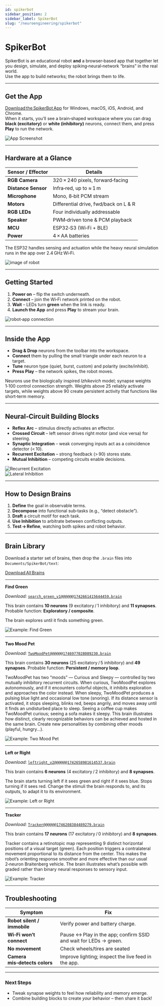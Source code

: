 ```yaml
---
id: spikerbot
sidebar_position: 2
sidebar_label: SpikerBot
slug: "/neuroengineering/spikerbot"
---
```


# SpikerBot

SpikerBot is an educational robot **and** a browser‑based app that together let you design, simulate, and deploy spiking‑neural‑network “brains” in the real world.  
Use the app to build networks; the robot brings them to life.

---

## Get the App

[Download the SpikerBot App](https://robot.backyardbrains.com) for Windows, macOS, iOS, Android, and Chrome.  
When it starts, you’ll see a brain‑shaped workspace where you can drag **black (excitatory)** or **white (inhibitory)** neurons, connect them, and press **Play** to run the network.

![App Screenshot](./img/screenshot1.png)

---

## Hardware at a Glance

| Sensor / Effector | Details |
|-------------------|---------|
| **RGB Camera**    | 320 × 240 pixels, forward‑facing |
| **Distance Sensor** | Infra‑red, up to ≈ 1 m |
| **Microphone**    | Mono, 8‑bit PCM stream |
| **Motors**        | Differential drive, fwd/back on L & R |
| **RGB LEDs**      | Four individually addressable |
| **Speaker**       | PWM‑driven tone & PCM playback |
| **MCU**           | ESP32‑S3 (Wi‑Fi + BLE) |
| **Power**         | 4 × AA batteries |

The ESP32 handles sensing and actuation while the heavy neural simulation runs in the app over 2.4 GHz Wi‑Fi.

![image of robot](./img/robot.png)

---

## Getting Started

1. **Power on** – flip the switch underneath.  
2. **Connect** – join the Wi‑Fi network printed on the robot.  
3. **Wait** – LEDs turn **green** when the link is ready.  
4. **Launch the App** and press **Play** to stream your brain.

![robot‑app connection](./img/wifi.png)

---

## Inside the App

* **Drag & Drop** neurons from the toolbar into the workspace.  
* **Connect** them by pulling the small triangle under each neuron to a target.  
* **Tune** neuron type (quiet, burst, custom) and polarity (excite/inhibit).  
* **Press Play** – the network spikes, the robot moves.

Neurons use the biologically inspired *Izhikevich* model; synapse weights 1‑100 control connection strength. Weights above 25 reliably activate targets, while weights above 90 create persistent activity that functions like short‑term memory.

---

## Neural‑Circuit Building Blocks

* **Reflex Arc** – stimulus directly activates an effector.  
* **Crossed Circuit** – left sensor drives right motor (and vice versa) for steering.  
* **Synaptic Integration** – weak converging inputs act as a coincidence detector (< 10).  
* **Recurrent Excitation** – strong feedback (> 90) stores state.  
* **Mutual Inhibition** – competing circuits enable decisions.

![Recurrent Excitation](./img/circuit1.png)  
![Lateral Inhibition](./img/circuit2.png)

---

## How to Design Brains

1. **Define** the goal in observable terms.  
2. **Decompose** into functional sub‑tasks (e.g., “detect obstacle”).  
3. **Draft** a circuit motif for each task.  
4. **Use Inhibition** to arbitrate between conflicting outputs.  
5. **Test → Refine**, watching both spikes and robot behavior.

---

## Brain Library

Download a starter set of brains, then drop the `.brain` files into `Documents/SpikerBot/text`:

[Download All Brains](./static/brains/all-brains.zip)

---

**Find Green**

*Download:* [`search_green_v1@@@@@@1742661415644459.brain`](./static/brains/Find-Green@@@@@@1745279789457094.brain)

This brain contains **10 neurons** (9 excitatory / 1 inhibitory) and **11 synapses**. Probable function: **Exploratory / composite**.

The brain explores until it finds something green.

![Example: Find Green](./img/brain-find_green.png)

---

**Two Mood Pet**

*Download:* [`TwoMoodPet@@@@@@1746977028089230.brain`](./static/brains/Two-Mood-Pet@@@@@@1746977028089230.brain)

This brain contains **30 neurons** (25 excitatory / 5 inhibitory) and **49 synapses**. Probable function: **Persistent / memory loop**. 

TwoMoodPet has two “moods” — Curious and Sleepy — controlled by two mutually inhibitory recurrent circuits. When curious, TwoMoodPet explores autonomously, and if it encounters colorful objects, it inhibits exploration and approaches the color instead. When sleepy, TwoMoodPet produces a pulsing blue light and occasional low tone (snoring). If its distance sensor is activated, it stops sleeping, blinks red, beeps angrily, and moves away until it finds an undisturbed place to sleep. Seeing a coffee cup makes TwoMoodPet curious; seeing a sofa makes it sleepy. This brain illustrates how distinct, clearly recognizable behaviors can be achieved and hosted in the same brain. Create new personalities by combining other moods (playful, hungry...).

![Example: Two Mood Pet](./img/brain-two-mood-pet.png)

---

**Left or Right**

*Download:* [`leftright_v2@@@@@@1742658981614537.brain`](./static/brains/Left-Or-Right@@@@@@1746975758682269.brain)

This brain contains **6 neurons** (4 excitatory / 2 inhibitory) and **8 synapses**. 

The brain starts turning left if it sees green and right if it sees blue. Stops turning if it sees red. Change the stimuli the brain responds to, and its outputs, to adapt it to its environment.

![Example: Left or Right](./img/brain-left_or_right.png)

---

**Tracker**

*Download:* [`Tracker@@@@@@1746208384489279.brain`](./static/brains/Tracker@@@@@@1746208384489279.brain)

This brain contains **17 neurons** (17 excitatory / 0 inhibitory) and **8 synapses**.

Tracker contains a retinotopic map representing 9 distinct horizontal positions of a visual target (green). Each position triggers a contralateral movement proportional to its distance from the center. This makes the robot’s orienting response smoother and more effective than our usual 2‑neuron Braitenberg vehicle. The brain illustrates what’s possible with graded rather than binary neural responses to sensory input.

![Example: Tracker](./img/brain-tracker.png)

---

## Troubleshooting

| Symptom | Fix |
|---------|-----|
| **Robot silent / immobile** | Verify power and battery charge. |
| **Wi‑Fi won’t connect** | Pause ↔ Play in the app; confirm SSID and wait for LEDs → green. |
| **No movement** | Check wheels/tires are seated |
| **Camera mis‑detects colors** | Improve lighting; inspect the live feed in the app. |

---

### Next Steps

* Tweak synapse weights to feel how reliability and memory emerge.  
* Combine building blocks to create *your* behavior – then share it back!

